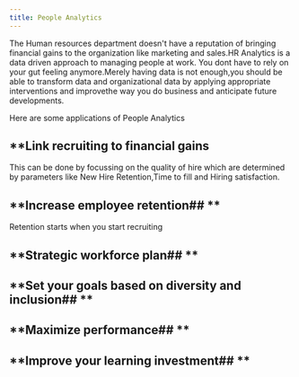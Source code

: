 ```yaml
---
title: People Analytics 
---
```

The Human resources department doesn't have a reputation of bringing financial gains to the organization like marketing and sales.HR Analytics is a data driven approach to managing people at work.
You dont have to rely on your gut feeling anymore.Merely having data is not enough,you should be able to transform data and organizational data by applying appropriate interventions and improvethe way you do business and anticipate future developments.

Here are some applications of People Analytics
## **Link recruiting to financial gains
This can be done by focussing on the quality of hire which are determined by parameters like New Hire Retention,Time to fill and Hiring satisfaction.

## **Increase employee retention## **
Retention starts when you start  recruiting 

## **Strategic workforce plan## **

## **Set your goals based on diversity and inclusion## **

## **Maximize performance## **

## **Improve your learning investment## **
